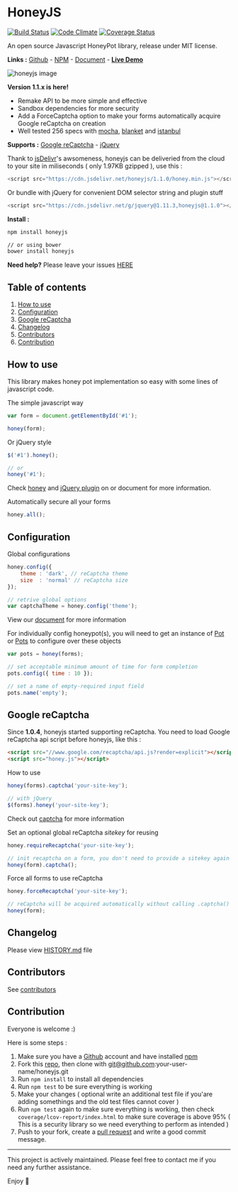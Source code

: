 # HoneyJS

[![Build Status](https://travis-ci.org/zudd/honeyjs.svg?branch=master)](https://travis-ci.org/zudd/honeyjs)
[![Code Climate](https://codeclimate.com/github/zudd/HoneyJS/badges/gpa.svg)](https://codeclimate.com/github/zudd/HoneyJS)
[![Coverage Status](https://coveralls.io/repos/zudd/honeyjs/badge.svg?branch=dev&service=github)](https://coveralls.io/github/zudd/honeyjs?branch=dev)

An open source Javascript HoneyPot library, release under MIT license.

**Links :** [Github](//github.com/zudd/honeyjs/) - [NPM](//npmjs.com/package/honeyjs) - [Document](//zudd.github.io/honeyjs/1.1.0) - **[Live Demo](//zudd.github.io/honeyjs/)**

![honeyjs image](http://zudd.github.io/honeyjs/favicon.png)

**Version 1.1.x is here!**
- Remake API to be more simple and effective
- Sandbox dependencies for more security
- Add a ForceCaptcha option to make your forms automatically acquire Google reCaptcha on creation
- Well tested 256 specs with [mocha](https://mochajs.org/), [blanket](http://blanketjs.org/) and [istanbul](https://github.com/gotwarlost/istanbul)

**Supports :** [Google reCaptcha](https://www.google.com/recaptcha/intro/index.html) - [jQuery](https://jquery.com/)

Thank to [jsDelivr](https://www.jsdelivr.com/)'s awsomeness, honeyjs can be deliveried from the cloud to your site in miliseconds ( only 1.97KB gzipped ), use this :

```javascript
<script src="https://cdn.jsdelivr.net/honeyjs/1.1.0/honey.min.js"></script>
```

Or bundle with jQuery for convenient DOM selector string and plugin stuff

```javascript
<script src="https://cdn.jsdelivr.net/g/jquery@1.11.3,honeyjs@1.1.0"></script>
```

**Install :**

```bash
npm install honeyjs

// or using bower
bower install honeyjs
```

**Need help?** Please leave your issues [HERE](https://github.com/zudd/honeyjs/issues)

## Table of contents

 1. [How to use](#how-to-use)
 2. [Configuration](#configuration)
 3. [Google reCaptcha](#google-recaptcha)
 4. [Changelog](#changelog)
 5. [Contributors](#contributors)
 6. [Contribution](#contribution)

## **How to use**

This library makes honey pot implementation so easy with some lines of javascript code.

The simple javascript way

```javascript
var form = document.getElementById('#1');

honey(form);
```

Or jQuery style

```javascript
$('#1').honey();

// or
honey('#1');
```

Check [honey](//zudd.github.io/honeyjs/1.1.0/module-honey.html) and [jQuery plugin](//zudd.github.io/honeyjs/1.1.0/external-_jQuery.fn_.html#.honey) on or document for more information.

Automatically secure all your forms

```javascript
honey.all();
```

## **Configuration**

Global configurations

```javascript
honey.config({
	theme : 'dark', // reCaptcha theme
	size  : 'normal' // reCaptcha size
});

// retrive global options
var captchaTheme = honey.config('theme');
```

View our [document](//zudd.github.io/honeyjs/1.1.0/Options.html) for more information

For individually config honeypot(s), you will need to get an instance of [Pot](//zudd.github.io/honeyjs/1.1.0/Pot.html) or [Pots](//zudd.github.io/honeyjs/1.1.0/Pots.html) to configure over these objects

```javascript
var pots = honey(forms);

// set acceptable minimum amount of time for form completion
pots.config({ time : 10 });

// set a name of empty-required input field
pots.name('empty');
```

## **Google reCaptcha**

Since **1.0.4**, honeyjs started supporting reCaptcha. You need to load Google reCaptcha api script before honeyjs, like this :

```html
<script src="//www.google.com/recaptcha/api.js?render=explicit"></script>
<script src="honey.js"></script>
```

How to use

```javascript
honey(forms).captcha('your-site-key');

// with jQuery
$(forms).honey('your-site-key');
```
Check out [captcha](//zudd.github.io/honeyjs/1.1.0/Pot.html#captcha) for more information

Set an optional global reCaptcha _sitekey_ for reusing
```javascript
honey.requireRecaptcha('your-site-key');

// init recaptcha on a form, you don't need to provide a sitekey again
honey(form).captcha();
```

Force all forms to use reCaptcha

```javascript
honey.forceRecaptcha('your-site-key');

// reCaptcha will be acquired automatically without calling .captcha()
honey(form);
```

## **Changelog**

Please view [HISTORY.md](https://github.com/zudd/honeyjs/blob/master/HISTORY.md) file

## **Contributors**

See [contributors](https://github.com/zudd/honeyjs/network)

## **Contribution**

Everyone is welcome :)

Here is some steps :

 1. Make sure you have a [Github](https://github.com/) account and have installed [npm](https://npmjs.com/)
 2. Fork this [repo](https://github.com/zudd/honeyjs), then clone with git@github.com:your-user-name/honeyjs.git
 3. Run ```npm install``` to install all dependencies
 4. Run ```npm test``` to be sure everything is working
 5. Make your changes ( optional write an additional test file if you'are adding somethings and the old test files cannot cover )
 6. Run ```npm test``` again to make sure everything is working, then check ```coverage/lcov-report/index.html``` to make sure coverage is above 95% ( This is a security library so we need everything to perform as intended )
 7. Push to your fork, create a [pull request](https://github.com/zudd/honeyjs/compare/) and write a good commit message.

-----

This project is actively maintained. Please feel free to contact me if you need any further assistance.

Enjoy :beers: